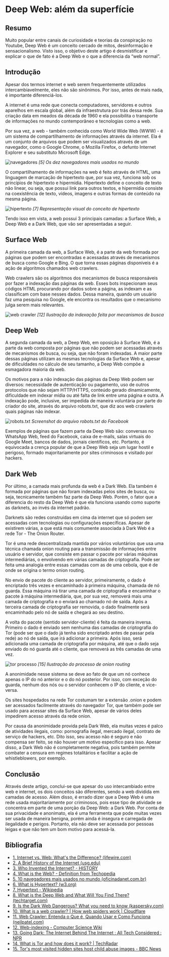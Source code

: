 # Deep Web: além da superfície

## Resumo
<p> Muito popular entre canais de curiosidade e teorias da conspiração no Youtube, Deep Web é um conceito cercado de mitos, desinformação e sensacionalismo. Visto isso, o objetivo deste artigo é desmistificar e explicar o que de fato é a Deep Web e o que a diferencia da “web normal”. </p>

## Introdução
<p> Apesar dos termos internet e web serem frequentemente utilizados intercambiavelmente, eles não são sinônimos. Por isso, antes de mais nada, é importante diferenciá-los. </p>

<p> A internet é uma rede que conecta computadores, servidores e outros aparelhos em escala global, além da infraestrutura por trás dessa rede. Sua criação data em meados da década de 1960 e ela possibilita o transporte de informações no mundo contemporâneo e tecnologias como a web. </p>

<p> Por sua vez, a web - também conhecida como World Wide Web (WWW) -  é um sistema de compartilhamento de informações através da internet. Ela é um conjunto de arquivos que podem ser visualizados através de um navegador, como o Google Chrome, o Mozilla Firefox, o defunto Internet Explorer e seu substituto Microsoft Edge. </p>

![navegadores](https://github.com/ryansakurai/artigo-deep-web/blob/main/imagens/img_0.png)
<em> [5] Os dez navegadores mais usados no mundo </em>

<p> O compartilhamento de informações na web é feito através de HTML, uma linguagem de marcação de hipertexto que, por sua vez, funciona sob os princípios de hipertexto e hipermídia. Hipertexto define o conceito de texto não linear, ou seja, que possui link para outros textos, e hipermídia consiste na coexistência de texto, vídeos, imagens e outras formas de conteúdo na mesma página. </p>

![hipertexto](https://github.com/ryansakurai/artigo-deep-web/blob/main/imagens/img_1.png)
<em> [7] Representação visual do conceito de hipertexto </em>

<p> Tendo isso em vista, a web possui 3 principais camadas: a Surface Web, a Deep Web e a Dark Web, que vão ser apresentadas a seguir. </p>

## Surface Web
<p> A primeira camada da web, a Surface Web, é a parte da web formada por páginas que podem ser encontradas e acessadas através de mecanismos de busca como Google e Bing. O que torna essas páginas disponíveis é a ação de algoritmos chamados web crawlers. </p>

<p> Web crawlers são os algoritmos dos mecanismos de busca responsáveis por fazer a indexação das páginas da web. Esses bots inspecionam seus códigos HTML procurando por dados sobre a página, as indexam e as classificam com base nesses dados. Dessa maneira, quando um usuário faz uma pesquisa no Google, ele encontra os resultados que o mecanismo julga serem mais relevantes. </p>

![web crawler](https://github.com/ryansakurai/artigo-deep-web/blob/main/imagens/img_2.png)
<em> [12] Ilustração da indexação feita por mecanismos de busca </em>

## Deep Web
<p> A segunda camada da web, a Deep Web, em oposição à Surface Web, é a parte da web composta por páginas que não podem ser acessadas através de mecanismos de busca, ou seja, que não foram indexadas. A maior parte dessas páginas utilizam as mesmas tecnologias da Surface Web e, apesar de dificuldades no cálculo de seu tamanho, a Deep Web compõe a esmagadora maioria da web. </p>

<p> Os motivos para a não indexação das páginas da Deep Web podem ser diversos: necessidade de autenticação ou pagamento, uso de outros protocolos que não sejam HTTP/HTTPS, conteúdo gerado dinamicamente, dificuldade em indexar mídia ou até falta de link entre uma página e outra. A indexação pode, inclusive, ser impedida de maneira voluntária por parte do criador do site, através do arquivo robots.txt, que diz aos web crawlers quais páginas não indexar. </p>

![robots.txt](https://github.com/ryansakurai/artigo-deep-web/blob/main/imagens/img_3.png)
<em> Screenshot do arquivo robots.txt do Facebook </em>

<p> Exemplos de páginas que fazem parte da Deep Web são: conversas no WhatsApp Web, feed do Facebook, caixa de e-mails, salas virtuais do Google Meet, bancos de dados, jornais científicos, etc. Portanto, é equivocada a crença popular de que a Deep Web seja um lugar hostil e perigoso, formado majoritariamente por sites criminosos e visitado por hackers. </p>

## Dark Web
<p> Por último, a camada mais profunda da web é a Dark Web. Ela também é formada por páginas que não foram indexadas pelos sites de busca, ou seja, tecnicamente também faz parte da Deep Web. Porém, o fator que a diferencia do resto da Deep Web é que ela funciona usando como suporte as darknets, ao invés da internet padrão. </p>

<p> Darknets são redes construídas em cima da internet que só podem ser acessadas com tecnologias ou configurações específicas. Apesar de existirem várias, a que está mais comumente associada à Dark Web é a rede Tor - The Onion Router. </p>

<p> Tor é uma rede descentralizada mantida por vários voluntários que usa uma técnica chamada onion routing para a transmissão de informações entre usuário e servidor, que consiste em passar o pacote por várias máquinas intermediárias, o envolvendo em várias camadas de criptografia. Pode ser feita uma analogia entre essas camadas com as de uma cebola, que é de onde se origina o termo onion routing. </p>

<p> No envio de pacote do cliente ao servidor, primeiramente, o dado é encriptado três vezes e encaminhado à primeira máquina, chamada de nó guarda. Essa máquina irá tirar uma camada de criptografia e encaminhar o pacote à máquina intermediária, que, por sua vez, removerá mais uma camada de criptografia e o enviará ao chamado nó de saída. Após a terceira camada de criptografia ser removida, o dado finalmente será encaminhado pelo nó de saída e chegará ao seu destino. </p>

<p> A volta do pacote (sentido servidor-cliente) é feita da maneira inversa. Primeiro o dado é enviado sem nenhuma das camadas de criptografia do Tor (pode ser que o dado já tenha sido encriptado antes de passar pela rede) ao nó de saída, que irá adicionar a primeira. Após isso, será adicionada uma camada de criptografia por máquina, até que o dado seja enviado do nó guarda até o cliente, que removerá as três camadas de uma vez. </p>

![tor processo](https://github.com/ryansakurai/artigo-deep-web/blob/main/imagens/img_4.png)
<em> [15] Ilustração do processo de onion routing </em>

<p> A anonimidade nesse sistema se deve ao fato de que um nó conhece apenas o IP do nó anterior e o do nó posterior. Por isso, com exceção do guarda, nenhum dos nós ou o servidor conhecem o IP do cliente, e vice-versa. </p>

<p> Os sites hospedados na rede Tor costumam ter a extensão .onion e podem ser acessados facilmente através do navegador Tor, que também pode ser usado para acessar sites da Surface Web, apesar de vários deles impedirem acesso através da rede onion. </p>

<p> Por causa da anonimidade provida pela Dark Web, ela muitas vezes é palco de atividades ilegais, como: pornografia ilegal, mercado ilegal, contrato de serviço de hackers, etc. Dito isso, seu acesso não é seguro e não compensa ser feito, se não houver um motivo específico para isso. Apesar disso, a Dark Web não é completamente negativa, pois também permite combater a censura em regimes totalitários e facilitar a ação de whistleblowers, por exemplo. </p>

## Conclusão
<p> Através deste artigo, conclui-se que apesar do uso intercambiado entre web e internet, os dois conceitos são diferentes, sendo a web dividida em camadas de acesso. Além disso, é errado dizer que a Deep Web é uma rede usada majoritariamente por criminosos, pois esse tipo de atividade se concentra em parte de uma porção da Deep Web: a Dark Web. Por conta de sua privacidade e anonimato, ela é uma ferramenta que pode muitas vezes ser usada de maneira benigna, porém ainda é insegura e carregada de ilegalidade e perigos. Portanto, ela não deve ser acessada por pessoas leigas e que não tem um bom motivo para acessá-la. </p>

## Bibliografia
- [1. Internet vs. Web: What's the Difference? (lifewire.com)](https://www.lifewire.com/difference-between-the-internet-and-the-web-2483335)
- [2. A Brief History of the Internet (usg.edu)](https://www.lifewire.com/difference-between-the-internet-and-the-web-2483335)
- [3. Who Invented the Internet? - HISTORY](https://www.lifewire.com/difference-between-the-internet-and-the-web-2483335)
- [4. What is the Web? - Definition from Techopedia](https://www.lifewire.com/difference-between-the-internet-and-the-web-2483335)
- [5. 10 navegadores mais usados no mundo (oficinadanet.com.br)](https://www.lifewire.com/difference-between-the-internet-and-the-web-2483335)
- [6. What is Hypertext? (w3.org)](https://www.lifewire.com/difference-between-the-internet-and-the-web-2483335)
- [7. Hypertext - Wikipedia](https://www.lifewire.com/difference-between-the-internet-and-the-web-2483335)
- [8. What is the Deep Web and What Will You Find There? (techtarget.com)](https://www.lifewire.com/difference-between-the-internet-and-the-web-2483335)
- [9. Is the Dark Web Dangerous? What you need to know (kaspersky.com)](https://www.lifewire.com/difference-between-the-internet-and-the-web-2483335)
- [10. What is a web crawler? | How web spiders work | Cloudflare](https://www.lifewire.com/difference-between-the-internet-and-the-web-2483335)
- [11. Web Crawler: Entenda o Que é, Quando Usar e Como Funciona (neilpatel.com)](https://www.lifewire.com/difference-between-the-internet-and-the-web-2483335)
- [12. Web-indexing - Computer Science Wiki](https://www.lifewire.com/difference-between-the-internet-and-the-web-2483335)
- [13. Going Dark: The Internet Behind The Internet : All Tech Considered : NPR](https://www.lifewire.com/difference-between-the-internet-and-the-web-2483335)
- [14. What is Tor and how does it work? | TechRadar](https://www.lifewire.com/difference-between-the-internet-and-the-web-2483335)
- [15. Tor's most visited hidden sites host child abuse images - BBC News](https://www.lifewire.com/difference-between-the-internet-and-the-web-2483335)
